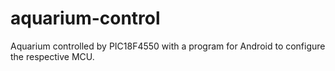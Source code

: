 # aquarium-control
Aquarium controlled by PIC18F4550 with a program for Android to configure the respective MCU.

